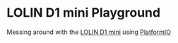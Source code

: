 # LOLIN D1 mini Playground

Messing around with the [LOLIN D1 mini][1] using [PlatformIO][2]

[1]: https://docs.wemos.cc/en/latest/d1/d1_mini.html
[2]: https://platformio.org/
